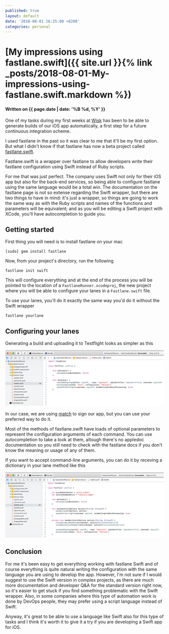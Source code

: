 ```yaml
---
published: true
layout: default
date: '2018-08-01 16:25:00 +0200'
categories: personal
---
```

# [My impressions using fastlane.swift]({{ site.url }}{% link _posts/2018-08-01-My-impressions-using-fastlane.swift.markdown %})

#### Written on {{ page.date | date: '%B %d, %Y' }} 

One of my tasks during my first weeks at [Wisk](https://www.wisksolutions.com) has been to be able to generate builds of our iOS app automatically, a first step for a future continuous integration scheme.

I used fastlane in the past so it was clear to me that it'll be my first option. But what I didn't know if that fastlane has now a beta project called [fastlane.swift](https://docs.fastlane.tools/getting-started/ios/fastlane-swift/). 
<!--more-->
Fastlane.swift is a wrapper over fastlane to allow developers write their fastlane configuration using Swift instead of Ruby scripts.

For me that was just perfect. The company uses Swift not only for their iOS app but also for the back-end services, so being able to configure fastlane using the same language would be a total win. The documentation on the fastlane page is not so extense regarding the Swift wrapper, but there are two things to have in mind: it's just a wrapper, so things are going to work the same way as with the Ruby scripts and names of the functions and parameters will be equivalent; and as you will be editing a Swift project with XCode, you'll have autocompletion to guide you.

## Getting started

First thing you will need is to install fastlane on your mac

```script
[sudo] gem install fastlane
```

Now, from your project's directory, run the following

```script
fastlane init swift
```

This will configure everything and at the end of the process you will be pointed to the location of a `FastlaneRunner.xcodeproj`, the new project where you will be able to configure your lanes in a `Fastlane.swift` file.

To use your lanes, you'll do it exactly the same way you'd do it without the Swift wrapper

```script
fastlane yourlane
```

## Configuring your lanes

Generating a build and uploading it to Testflight looks as simpler as this

![basiclane.png](assets/2018-08-01/basic_lane.png)

In our case, we are using [match](https://docs.fastlane.tools/actions/match/) to sign our app, but you can use your preferred way to do it.

Most of the methods of fastlane.swift have loads of optional parameters to represent the configuration arguments of each command. You can use autocompletion to take a look at them, altough there's no appledoc documentation so you still need to check with the fastlane docs if you don't know the meaning or usage of any of them.

If you want to accept command-line arguments, you can do it by receving a dictionary in your lane method like this

![lanewithoptions.png](assets/2018-08-01/lane_with_options.png)

## Conclusion

For me it's been easy to get everything working with fastlane Swift and of course everything is quite natural writing the configuration with the same language you are using to develop the app. However, I'm not sure if I would suggest to use the Swift version in complex projects, as there are much more documentation and developer Q&A for the standard version right now, so it's easier to get stuck if you find something problematic with the Swift wrapper. Also, in some companies where this type of automation work is done by DevOps people, they may prefer using a script language instead of Swift.

Anyway, it's great to be able to use a language like Swift also for this type of tasks and I think it's worth it to give it a try if you are developing a Swift app for iOS.
